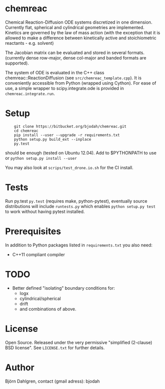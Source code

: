 chemreac
========
Chemical Reaction-Diffusion ODE systems discretized in one
dimension. Currently flat, spherical and cylindrical geometries are
implemented. Kinetics are governed by the law of mass action (with the
exception that it is allowed to make a difference between kinetically
active and stoichiometric reactants - e.g. solvent)

The Jacobian matrix can be evaluated and stored in several
formats. (currently dense row-major, dense col-major and banded
formats are supported).

The system of ODE is evaluated in the C++ class chemreac::ReactionDiffusion
(see `src/chemreac_template.cpp`). It is conveniently accessible from Python
(wrapped using Cython). For ease of use, a simple wrapper to
scipy.integrate.ode is provided in `chemreac.integrate.run`.

Setup
=====
```
    git clone https://bitbucket.org/bjodah/chemreac.git
    cd chemreac
    pip install --user --upgrade -r requirements.txt
    python setup.py build_ext --inplace
    py.test
```

should be enough (tested on Ubuntu 12.04). Add to $PYTHONPATH to use
or ``python setup.py install --user``

You may also look at ``scrips/test_drone.io.sh`` for the CI install.

Tests
=====
Run py.test
``py.test``
(requires make, python-pytest), eventually source distributions will
include ``runtests.py`` which enables ``python setup.py test`` to work
without having pytest installed.

Prerequisites
=============
In addition to Python packages listed in ``requirements.txt`` you also need:

- C++11 compliant compiler

TODO
======
- Better defined "isolating" boundary conditions for:
    - logx
    - cylindrical/spherical
    - drift
    - and combinations of above.

License
=======
Open Source. Released under the very permissive "simplified
(2-clause) BSD license". See ``LICENSE.txt`` for further details.

Author
======
Björn Dahlgren, contact (gmail adress): bjodah
